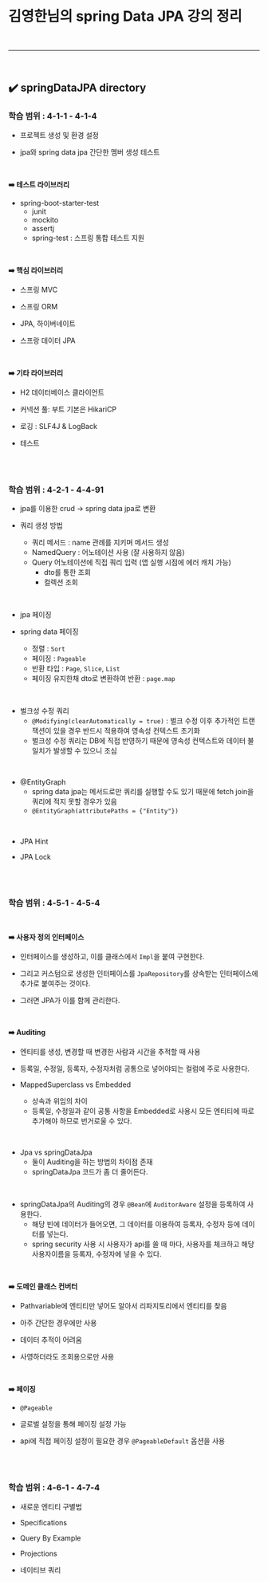 # 김영한님의 spring Data JPA 강의 정리
<br>
<hr>
<br>

## ✔️ springDataJPA directory
### 학습 범위 : 4-1-1 - 4-1-4
- 프로젝트 생성 및 환경 설정

- jpa와 spring data jpa 간단한 멤버 생성 테스트
<br>

**➡️ 테스트 라이브러리**
- spring-boot-starter-test
  - junit
  - mockito
  - assertj
  - spring-test : 스프링 통합 테스트 지원
<br>

**➡️ 핵심 라이브러리**
- 스프링 MVC

- 스프링 ORM

- JPA, 하이버네이트

- 스프랑 데이터 JPA
<br>

**➡️ 기타 라이브러리**
- H2 데이터베이스 클라이언트

- 커넥션 풀: 부트 기본은 HikariCP

- 로깅 : SLF4J & LogBack

- 테스트
<br>
<br>

### 학습 범위 : 4-2-1 - 4-4-91
- jpa를 이용한 crud -> spring data jpa로 변환

- 쿼리 생성 방법
  - 쿼리 메서드 : name 관례를 지키며 메서드 생성
  - NamedQuery : 어노테이션 사용 (잘 사용하지 않음)
  - Query 어노테이션에 직접 쿼리 입력 (앱 실행 시점에 에러 캐치 가능)
    - dto를 통한 조회
    - 컬렉션 조회
<br>

- jpa 페이징

- spring data 페이징
  - 정렬 : `Sort`
  - 페이징 : `Pageable`
  - 반환 타입 : `Page`, `Slice`, `List`
  - 페이징 유지한채 dto로 변환하여 반환 : `page.map`
<br>

- 벌크성 수정 쿼리
  - `@Modifying(clearAutomatically = true)` : 벌크 수정 이후 추가적인 트랜잭션이 있을 경우 반드시 적용하여 영속성 컨텍스트 초기화
  - 벌크성 수정 쿼리는 DB에 직접 반영하기 때문에 영속성 컨텍스트와 데이터 불일치가 발생할 수 있으니 조심
<br>

- @EntityGraph
  - spring data jpa는 메서드로만 쿼리를 실행할 수도 있기 때문에 fetch join을 쿼리에 적지 못할 경우가 있음
  - `@EntityGraph(attributePaths = {"Entity"})`
<br>

- JPA Hint

- JPA Lock
<br>
<br>

### 학습 범위 : 4-5-1 - 4-5-4
<br>

**➡️ 사용자 정의 인터페이스**
- 인터페이스를 생성하고, 이를 클래스에서 `Impl`을 붙여 구현한다.

- 그리고 커스텀으로 생성한 인터페이스를 `JpaRepository`를 상속받는 인터페이스에 추가로 붙여주는 것이다.

- 그러면 JPA가 이를 함께 관리한다.
<br>

**➡️ Auditing**
- 엔티티를 생성, 변경할 때 변경한 사람과 시간을 추적할 때 사용

- 등록일, 수정일, 등록자, 수정자처럼 공통으로 넣어야되는 컬럼에 주로 사용한다.

- MappedSuperclass vs Embedded
  - 상속과 위임의 차이
  - 등록일, 수정일과 같이 공통 사항을 Embedded로 사용시 모든 엔티티에 따로 추가해야 하므로 번거로울 수 있다.
<br>

- Jpa vs springDataJpa
  - 둘이 Auditing을 하는 방법의 차이점 존재
  - springDataJpa 코드가 좀 더 줄어든다.
<br>

- springDataJpa의 Auditing의 경우 `@Bean`에 `AuditorAware` 설정을 등록하여 사용한다.
  - 해당 빈에 데이터가 들어오면, 그 데이터를 이용하여 등록자, 수정자 등에 데이터를 넣는다.
  - spring security 사용 시 사용자가 api를 쏠 때 마다, 사용자를 체크하고 해당 사용자이름을 등록자, 수정자에 넣을 수 있다.
<br>

**➡️ 도메인 클래스 컨버터**
- Pathvariable에 엔티티만 넣어도 알아서 리파지토리에서 엔티티를 찾음

- 아주 간단한 경우에만 사용

- 데이터 추적이 어려움

- 사영하더라도 조회용으로만 사용
<br>

**➡️ 페이징**
- `@Pageable`

- 글로벌 설정을 통해 페이징 설정 가능

- api에 직접 페이징 설정이 필요한 경우 `@PageableDefault` 옵션을 사용
<br>
<br>

### 학습 범위 : 4-6-1 - 4-7-4
- 새로운 엔티티 구별법

- Specifications

- Query By Example

- Projections

- 네이티브 쿼리
